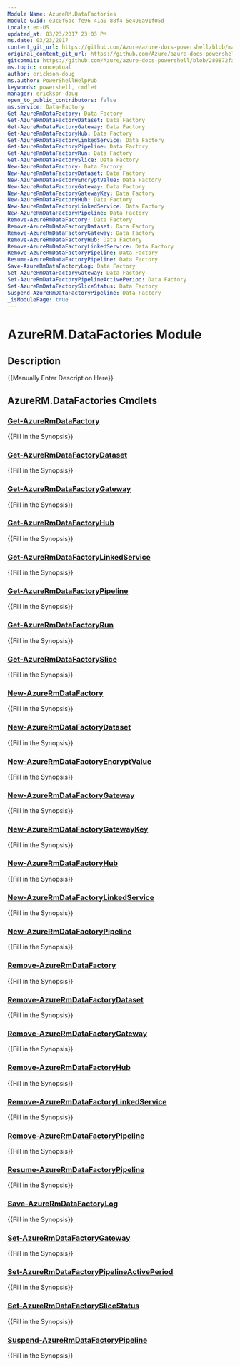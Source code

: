```yaml
---
Module Name: AzureRM.DataFactories
Module Guid: e3c0f6bc-fe96-41a0-88f4-5e490a91f05d
Locale: en-US
updated_at: 03/23/2017 23:03 PM
ms.date: 03/23/2017
content_git_url: https://github.com/Azure/azure-docs-powershell/blob/master/azureps-cmdlets-docs/ResourceManager/AzureRM.DataFactories/v1.0.4.3/AzureRM.DataFactories.md
original_content_git_url: https://github.com/Azure/azure-docs-powershell/blob/master/azureps-cmdlets-docs/ResourceManager/AzureRM.DataFactories/v1.0.4.3/AzureRM.DataFactories.md
gitcommit: https://github.com/Azure/azure-docs-powershell/blob/280872fa529e03be2466fa2252957a2060a9dfe4
ms.topic: conceptual
author: erickson-doug
ms.author: PowerShellHelpPub
keywords: powershell, cmdlet
manager: erickson-doug
open_to_public_contributors: false
ms.service: Data-Factory
Get-AzureRmDataFactory: Data Factory
Get-AzureRmDataFactoryDataset: Data Factory
Get-AzureRmDataFactoryGateway: Data Factory
Get-AzureRmDataFactoryHub: Data Factory
Get-AzureRmDataFactoryLinkedService: Data Factory
Get-AzureRmDataFactoryPipeline: Data Factory
Get-AzureRmDataFactoryRun: Data Factory
Get-AzureRmDataFactorySlice: Data Factory
New-AzureRmDataFactory: Data Factory
New-AzureRmDataFactoryDataset: Data Factory
New-AzureRmDataFactoryEncryptValue: Data Factory
New-AzureRmDataFactoryGateway: Data Factory
New-AzureRmDataFactoryGatewayKey: Data Factory
New-AzureRmDataFactoryHub: Data Factory
New-AzureRmDataFactoryLinkedService: Data Factory
New-AzureRmDataFactoryPipeline: Data Factory
Remove-AzureRmDataFactory: Data Factory
Remove-AzureRmDataFactoryDataset: Data Factory
Remove-AzureRmDataFactoryGateway: Data Factory
Remove-AzureRmDataFactoryHub: Data Factory
Remove-AzureRmDataFactoryLinkedService: Data Factory
Remove-AzureRmDataFactoryPipeline: Data Factory
Resume-AzureRmDataFactoryPipeline: Data Factory
Save-AzureRmDataFactoryLog: Data Factory
Set-AzureRmDataFactoryGateway: Data Factory
Set-AzureRmDataFactoryPipelineActivePeriod: Data Factory
Set-AzureRmDataFactorySliceStatus: Data Factory
Suspend-AzureRmDataFactoryPipeline: Data Factory
_isModulePage: true
---
```


# AzureRM.DataFactories Module
## Description
{{Manually Enter Description Here}}

## AzureRM.DataFactories Cmdlets
### [Get-AzureRmDataFactory](Get-AzureRmDataFactory.md)
{{Fill in the Synopsis}}

### [Get-AzureRmDataFactoryDataset](Get-AzureRmDataFactoryDataset.md)
{{Fill in the Synopsis}}

### [Get-AzureRmDataFactoryGateway](Get-AzureRmDataFactoryGateway.md)
{{Fill in the Synopsis}}

### [Get-AzureRmDataFactoryHub](Get-AzureRmDataFactoryHub.md)
{{Fill in the Synopsis}}

### [Get-AzureRmDataFactoryLinkedService](Get-AzureRmDataFactoryLinkedService.md)
{{Fill in the Synopsis}}

### [Get-AzureRmDataFactoryPipeline](Get-AzureRmDataFactoryPipeline.md)
{{Fill in the Synopsis}}

### [Get-AzureRmDataFactoryRun](Get-AzureRmDataFactoryRun.md)
{{Fill in the Synopsis}}

### [Get-AzureRmDataFactorySlice](Get-AzureRmDataFactorySlice.md)
{{Fill in the Synopsis}}

### [New-AzureRmDataFactory](New-AzureRmDataFactory.md)
{{Fill in the Synopsis}}

### [New-AzureRmDataFactoryDataset](New-AzureRmDataFactoryDataset.md)
{{Fill in the Synopsis}}

### [New-AzureRmDataFactoryEncryptValue](New-AzureRmDataFactoryEncryptValue.md)
{{Fill in the Synopsis}}

### [New-AzureRmDataFactoryGateway](New-AzureRmDataFactoryGateway.md)
{{Fill in the Synopsis}}

### [New-AzureRmDataFactoryGatewayKey](New-AzureRmDataFactoryGatewayKey.md)
{{Fill in the Synopsis}}

### [New-AzureRmDataFactoryHub](New-AzureRmDataFactoryHub.md)
{{Fill in the Synopsis}}

### [New-AzureRmDataFactoryLinkedService](New-AzureRmDataFactoryLinkedService.md)
{{Fill in the Synopsis}}

### [New-AzureRmDataFactoryPipeline](New-AzureRmDataFactoryPipeline.md)
{{Fill in the Synopsis}}

### [Remove-AzureRmDataFactory](Remove-AzureRmDataFactory.md)
{{Fill in the Synopsis}}

### [Remove-AzureRmDataFactoryDataset](Remove-AzureRmDataFactoryDataset.md)
{{Fill in the Synopsis}}

### [Remove-AzureRmDataFactoryGateway](Remove-AzureRmDataFactoryGateway.md)
{{Fill in the Synopsis}}

### [Remove-AzureRmDataFactoryHub](Remove-AzureRmDataFactoryHub.md)
{{Fill in the Synopsis}}

### [Remove-AzureRmDataFactoryLinkedService](Remove-AzureRmDataFactoryLinkedService.md)
{{Fill in the Synopsis}}

### [Remove-AzureRmDataFactoryPipeline](Remove-AzureRmDataFactoryPipeline.md)
{{Fill in the Synopsis}}

### [Resume-AzureRmDataFactoryPipeline](Resume-AzureRmDataFactoryPipeline.md)
{{Fill in the Synopsis}}

### [Save-AzureRmDataFactoryLog](Save-AzureRmDataFactoryLog.md)
{{Fill in the Synopsis}}

### [Set-AzureRmDataFactoryGateway](Set-AzureRmDataFactoryGateway.md)
{{Fill in the Synopsis}}

### [Set-AzureRmDataFactoryPipelineActivePeriod](Set-AzureRmDataFactoryPipelineActivePeriod.md)
{{Fill in the Synopsis}}

### [Set-AzureRmDataFactorySliceStatus](Set-AzureRmDataFactorySliceStatus.md)
{{Fill in the Synopsis}}

### [Suspend-AzureRmDataFactoryPipeline](Suspend-AzureRmDataFactoryPipeline.md)
{{Fill in the Synopsis}}


